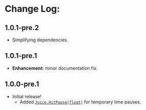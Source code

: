 # Change Log:

## 1.0.1-pre.2

- Simplifying dependencies.

## 1.0.1-pre.1

- **Enhancement:** minor documentation fix.

## 1.0.0-pre.1

- Initial release!
    - Added [`Juice.HitPause(float)`](/Runtime/Juice.cs) for temporary time pauses.